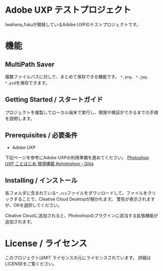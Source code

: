 # Adobe UXP テストプロジェクト
Iwahana_fukuが開発しているAdobe UXPのテストプロジェクトです。

# 機能
## MultiPath Saver
複数ファイルパスに対して、まとめて保存できる機能です。
`*.png`、`*.jpg`、`*.psd`を保存できます。

## Getting Started / スタートガイド
プロジェクトを複製してローカル端末で実行し、開発や検証ができるまでの手順を説明します。

## Prerequisites / 必要条件
* Adobe UXP

下記ページを参考にAdobe UXPの利用準備を進めてください。
[Photoshop UXP ことはじめ 環境構築 #photoshop - Qiita](https://qiita.com/yukad2/items/a8ea5c1727305ea499bd)

## Installing / インストール
各フォルダに含まれている`*.ccx`ファイルをダウンロードして、ファイルをクリックすることで、Cleative Cloud Desktopが開かれます。
警告が表示されますが、OKを選択してください。

Cleative Cloudに追加されると、Photoshopのプラグインに該当する拡張機能が追加されます。

# License / ライセンス
このプロジェクトはMIT ライセンスの元にライセンスされています。
詳細はLICENSEをご覧ください。
